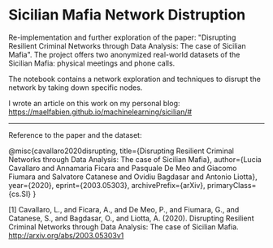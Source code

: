 # Sicilian Mafia Network Distruption

Re-implementation and further exploration of the paper: "Disrupting Resilient Criminal Networks through Data Analysis: The case of Sicilian Mafia". The project offers two anonymized real-world datasets of the Sicilian Mafia: physical meetings and phone calls. 

The notebook contains a network exploration and techniques to disrupt the network by taking down specific nodes.

I wrote an article on this work on my personal blog: https://maelfabien.github.io/machinelearning/sicilian/#

---

Reference to the paper and the dataset:

@misc{cavallaro2020disrupting,
    title={Disrupting Resilient Criminal Networks through Data Analysis: The case of Sicilian Mafia},
    author={Lucia Cavallaro and Annamaria Ficara and Pasquale De Meo and Giacomo Fiumara and Salvatore Catanese and Ovidiu Bagdasar and Antonio Liotta},
    year={2020},
    eprint={2003.05303},
    archivePrefix={arXiv},
    primaryClass={cs.SI}
}

<a id="1">[1]</a> 
Cavallaro, L., and Ficara, A., and De Meo, P., and Fiumara, G., and Catanese, S., and Bagdasar, O., and Liotta, A. (2020). 
Disrupting Resilient Criminal Networks through Data Analysis: The case of Sicilian Mafia.
http://arxiv.org/abs/2003.05303v1
